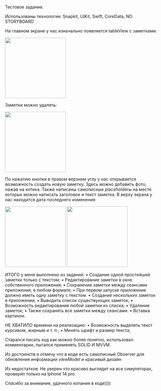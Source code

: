 Тестовое задание.

Использованы технологии: Snapkit, UIKit, Swift, CoreData, NO STORYBOARD

На главном экране у нас изначально появляется tableView с заметками:


<img src="https://github.com/BelyahRU/testtask/assets/93776512/df780f21-1208-4f73-81e8-a14f9b3ca96a" width="200">


Заметки можно удалять: 

<img src="https://github.com/BelyahRU/testtask/assets/93776512/0c597a3c-390d-498d-9030-2a14bc102b4f" width="200">

По нажатию кнопки в правом верзнем углу у нас открывается возможность создать новую заметку. Здесь можно добавить фото, нажав на котика. Также написаны самописные placeholderы на месте которых можно написать заголовок и текст заметка. В верху экрана у нас находится дата последнего изменения:

<img src="https://github.com/BelyahRU/testtask/assets/93776512/da838f44-5efb-4e80-9fb5-3ef516f6e2e2" width="200">
<img src="https://github.com/BelyahRU/testtask/assets/93776512/132b6ef3-7ac4-45f2-9c63-37edf9a0f234" width="200">

ИТОГО у меня выполнено из заданий:
• Создание одной простейшей заметки только с текстом;
• Редактирование заметки в окне собственного приложения;
• Сохранение заметки между сеансами приложения, в любом формате;
• При первом запуске приложение должно иметь одну заметку с текстом.
• Создание нескольких заметок в приложении;
• Выводить список существующих заметок;
• Возможность редактирования любой заметки из списка;
• Удаление заметок;
• Также сохранять все заметки между сеансами.
• Вставка картинок.

НЕ ХВАТИЛО времени на реализацию:
• Возможность выделять текст курсивом, жирным и т. п.;
• Менять шрифт и размер текста;


Старался писать код как можно более понятно, использовал комментарии, пытался применять SOLID И MVVM.

Из достоинств я отмечу что в коде есть самописный Observer для обновления информации viewModel и красивый дизайн

Из недостатков:
Не уверен что красиво выглядит на все симуляторах, проверял только на Iphone 14 pro

Спасибо за внимание, удачного копания в коде))))
